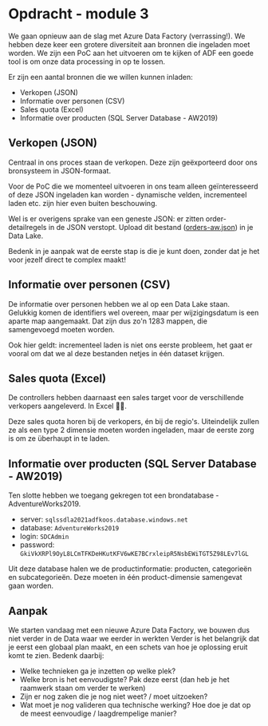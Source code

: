 # Opdracht - module 3

We gaan opnieuw aan de slag met Azure Data Factory (verrassing!). We hebben deze keer een grotere diversiteit aan bronnen die ingeladen moet worden. We zijn een PoC aan het uitvoeren om te kijken of ADF een goede tool is om onze data processing in op te lossen.

Er zijn een aantal bronnen die we willen kunnen inladen:

* Verkopen (JSON)
* Informatie over personen (CSV)
* Sales quota (Excel)
* Informatie over producten (SQL Server Database - AW2019)

## Verkopen (JSON)

Centraal in ons proces staan de verkopen. Deze zijn geëxporteerd door ons bronsysteem in JSON-formaat.

Voor de PoC die we momenteel uitvoeren in ons team alleen geïnteresseerd of deze JSON ingeladen kan worden - dynamische velden, incrementeel laden etc. zijn hier even buiten beschouwing.

Wel is er overigens sprake van een geneste JSON: er zitten order-detailregels in de JSON verstopt.
Upload dit bestand ([orders-aw.json](./orders-aw.json)) in je Data Lake.

Bedenk in je aanpak wat de eerste stap is die je kunt doen, zonder dat je het voor jezelf direct te complex maakt!

## Informatie over personen (CSV)

De informatie over personen hebben we al op een Data Lake staan. Gelukkig komen de identifiers wel overeen, maar per wijzigingsdatum is een aparte map aangemaakt. Dat zijn dus zo'n 1283 mappen, die samengevoegd moeten worden.

Ook hier geldt: incrementeel laden is niet ons eerste probleem, het gaat er vooral om dat we al deze bestanden netjes in één dataset krijgen.

## Sales quota (Excel)

De controllers hebben daarnaast een sales target voor de verschillende verkopers aangeleverd. In Excel 💁‍♂️.

Deze sales quota horen bij de verkopers, én bij de regio's. Uiteindelijk zullen ze als een type 2 dimensie moeten worden ingeladen, maar de eerste zorg is om ze überhaupt in te laden.

## Informatie over producten (SQL Server Database - AW2019)

Ten slotte hebben we toegang gekregen tot een brondatabase - AdventureWorks2019.

* server: `sqlssdla2021adfkoos.database.windows.net`
* database: `AdventureWorks2019`
* login: `SDCAdmin`
* password: `GkiVkXRPl9OyL8LCmTFKDeHKutKFV6wKE7BCrxleipR5NsbEWiTGT5Z98LEv7lGL`

Uit deze database halen we de productinformatie: producten, categorieën en subcategorieën. Deze moeten in één product-dimensie samengevat gaan worden.

## Aanpak

We starten vandaag met een nieuwe Azure Data Factory, we bouwen dus niet verder in de Data waar we eerder in werkten
Verder is het belangrijk dat je eerst een globaal plan maakt, en een schets van hoe je oplossing eruit komt te zien. Bedenk daarbij:

* Welke technieken ga je inzetten op welke plek?
* Welke bron is het eenvoudigste? Pak deze eerst (dan heb je het raamwerk staan om verder te werken)
* Zijn er nog zaken die je nog niet weet? / moet uitzoeken?
* Wat moet je nog valideren qua technische werking? Hoe doe je dat op de meest eenvoudige / laagdrempelige manier?
